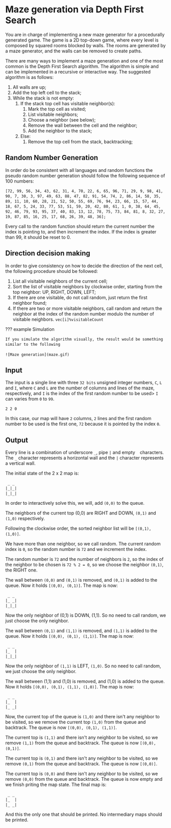 # Maze generation via Depth First Search

You are in charge of implementing a new maze generator for a procedurally generated game. The game is a 2D top-down game, where every level is composed by squared rooms blocked by walls. The rooms are generated by a maze generator, and the walls can be removed to create paths.

There are many ways to implement a maze generation and one of the most common is the Depth First Search algorithm. The algorithm is simple and can be implemented in a recursive or interactive way. The suggested algorithm is as follows:

1. All walls are up;
2. Add the top left cell to the stack;
3. While the stack is not empty:
    1. If the stack top cell has visitable neighbor(s):
        1. Mark the top cell as visited;
        2. List visitable neighbors;
        3. Choose a neighbor (see below);
        4. Remove the wall between the cell and the neighbor;
        5. Add the neighbor to the stack;
    2. Else:
        1. Remove the top cell from the stack, backtracking;

## Random Number Generation

In order do be consistent with all languages and random functions the pseudo random number generation should follow the following sequence of 100 numbers:

```
[72, 99, 56, 34, 43, 62, 31, 4, 70, 22, 6, 65, 96, 71, 29, 9, 98, 41, 90, 7, 30, 3, 97, 49, 63, 88, 47, 82, 91, 54, 74, 2, 86, 14, 58, 35, 89, 11, 10, 60, 28, 21, 52, 50, 55, 69, 76, 94, 23, 66, 15, 57, 44, 18, 67, 5, 24, 33, 77, 53, 51, 59, 20, 42, 80, 61, 1, 0, 38, 64, 45, 92, 46, 79, 93, 95, 37, 40, 83, 13, 12, 78, 75, 73, 84, 81, 8, 32, 27, 19, 87, 85, 16, 25, 17, 68, 26, 39, 48, 36];
```

Every call to the random function should return the current number the index is pointing to, and then increment the index. If the index is greater than 99, it should be reset to 0.

## Direction decision making

In order to give consistency on how to decide the direction of the next cell, the following procedure should be followed:

1. List all visitable neighbors of the current cell;
2. Sort the list of visitable neighbors by clockwise order, starting from the top neighbor: UP, RIGHT, DOWN, LEFT;
3. If there are one visitable, do not call random, just return the first neighbor found;
4. If there are two or more visitable neighbors, call random and return the neighbor at the index of the random number modulo the number of visitable neighbors. `vec[i]%visitableCount`

??? example Simulation

    If you simulate the algorithm visually, the result would be something similar to the following

    ![Maze generation](maze.gif)

## Input

The input is a single line with three `32 bits` unsigned integer numbers, `C`, `L` and `I`, where `C` and `L` are the number of columns and lines of the maze, respectively, and `I` is the index of the first random number to be used> `I` can varies from `0` to `99`.

```
2 2 0
```

In this case, our map will have `2` columns, `2` lines and the first random number to be used is the first one, `72` because it is pointed by the index `0`.

## Output

Every line is a combination of underscore `_`, pipe `|` and  empty ` ` characters. The `_` character represents a horizontal wall and the `|` character represents a vertical wall.

The initial state of the 2 x 2 map is:

```
 _ _
|_|_|
|_|_|
```

In order to interactively solve this, we will, add `(0,0)` to the queue.

The neighbors of the current top (0,0) are RIGHT and DOWN, `(0,1)` and `(1,0)` respectively.

Following the clockwise order, the sorted neighbor list will be `[(0,1), (1,0)]`. 

We have more than one neighbor, so we call random. The current random index is `0`, so the random number is `72` and we increment the index.
 
The random number is `72` and the number of neighbors is `2`, so the index of the neighbor to be chosen is `72 % 2 = 0`, so we choose the neighbor `(0,1)`, the RIGHT one.

The wall between `(0,0)` and `(0,1)` is removed, and `(0,1)` is added to the queue. Now it holds `[(0,0), (0,1)]`. The map is now:

```
 _ _
|_ _|
|_|_|
```

Now the only neighbor of (0,1) is DOWN, (1,1). So no need to call random, we just choose the only neighbor.

The wall between `(0,1)` and `(1,1)` is removed, and `(1,1)` is added to the queue. Now it holds `[(0,0), (0,1), (1,1)]`. The map is now:

```
 _ _
|_  |
|_|_|
```

Now the only neighbor of `(1,1)` is LEFT, `(1,0)`. So no need to call random, we just choose the only neighbor.

The wall between (1,1) and (1,0) is removed, and (1,0) is added to the queue. Now it holds `[(0,0), (0,1), (1,1), (1,0)]`. The map is now:

```
 _ _
|_  |
|_ _|
```

Now, the current top of the queue is `(1,0)` and there isn't any neighbor to be visited, so we remove the current top `(1,0)` from the queue and backtrack. The queue is now `[(0,0), (0,1), (1,1)]`. 

The current top is `(1,1)` and there isn't any neighbor to be visited, so we remove `(1,1)` from the queue and backtrack. The queue is now `[(0,0), (0,1)]`.

The current top is `(0,1)` and there isn't any neighbor to be visited, so we remove `(0,1)` from the queue and backtrack. The queue is now `[(0,0)]`.

The current top is `(0,0)` and there isn't any neighbor to be visited, so we remove `(0,0)` from the queue and backtrack. The queue is now empty and we finish priting the map state. The final map is:

```
 _ _
|_  |
|_ _|
```

And this the only one that should be printed. No intermediary maps should be printed.
